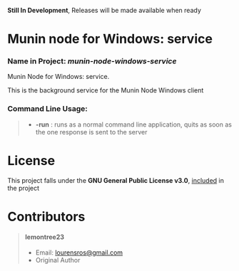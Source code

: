 **Still In Development**, Releases will be made available when ready

# Munin node for Windows: service
### Name in Project: *munin-node-windows-service*

Munin Node for Windows: service.

This is the background service for the Munin Node Windows client

### Command Line Usage:
> * **-run** : runs as a normal command line application, quits as soon as the one response is sent to the server

# License
This project falls under the **GNU General Public License v3.0**, [included](LICENSE.md) in the project

# Contributors
> #### lemontree23
> * Email: lourensros@gmail.com
> * Original Author
